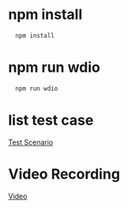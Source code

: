 # npm install
```sh
  npm install
  ```
# npm run wdio
```sh
  npm run wdio
  ```

# list test case
[Test Scenario](https://docs.google.com/spreadsheets/d/1xkVleiylKHXCH2W-lTpd9Iln8eWwSc7DwCpc_sl7VIU/edit#gid=449851514)

# Video Recording
[Video](https://drive.google.com/file/d/1P84MYgXWg0iIk2mzhdldimd3WJMadVfb/view?usp=drivesdk)
